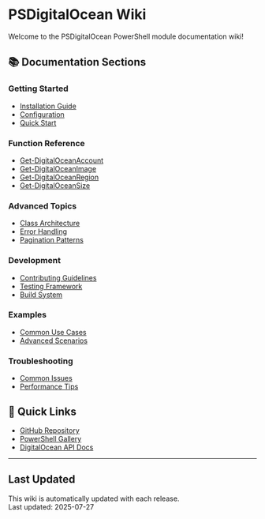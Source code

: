 # PSDigitalOcean Wiki

Welcome to the PSDigitalOcean PowerShell module documentation wiki!

## 📚 Documentation Sections

### Getting Started

- [Installation Guide](Installation-Guide)
- [Configuration](Configuration)
- [Quick Start](Quick-Start)

### Function Reference

- [Get-DigitalOceanAccount](Get-DigitalOceanAccount)
- [Get-DigitalOceanImage](Get-DigitalOceanImage)
- [Get-DigitalOceanRegion](Get-DigitalOceanRegion)
- [Get-DigitalOceanSize](Get-DigitalOceanSize)

### Advanced Topics

- [Class Architecture](Class-Architecture)
- [Error Handling](Error-Handling)
- [Pagination Patterns](Pagination-Patterns)

### Development

- [Contributing Guidelines](Contributing)
- [Testing Framework](Testing)
- [Build System](Build-System)

### Examples

- [Common Use Cases](Common-Use-Cases)
- [Advanced Scenarios](Advanced-Scenarios)

### Troubleshooting

- [Common Issues](Common-Issues)
- [Performance Tips](Performance-Tips)

## 🚀 Quick Links

- [GitHub Repository](https://github.com/Itamartz/PSDigitalOceanUsingSampler)
- [PowerShell Gallery](https://www.powershellgallery.com/packages/PSDigitalOcean)
- [DigitalOcean API Docs](https://docs.digitalocean.com/reference/api/)

---

## Last Updated

This wiki is automatically updated with each release.  
Last updated: 2025-07-27
